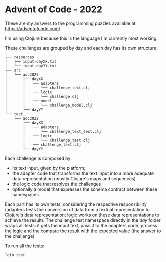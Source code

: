# Advent of Code - 2022

These are my answers to the programming puzzles available at https://adventofcode.com/

I'm using Clojure because this is the language I'm currently most working.

These challenges are grouped by day and each day has its own structure:

```
├── resources
│   ├── input-dayXX.txt
│   └── input-dayYY.txt
├── src
│   └── aoc2022
│       ├── dayXX
│       │   └── adapters
│       │       └── challenge_text.clj
│       │   └── logic
│       │       └── challenge.clj
│       │   └── model
│       │       └── challenge_model.clj
│       └── dayYY
└── test
    └── aoc2022
        ├── dayXX
        │   └── adapters
        │       └── challenge_text_test.clj
        │   └── logic
        │       └── challenge_test.clj
        │   └── challenge_test.clj
        └── dayYY
```

Each challenge is composed by:
- its text input, given by the platform;
- the adapter code that transforms the text input into a more adequate data representation (mostly Clojure's maps and sequences)
- the logic code that resolves the challenges
- optionally a model that expresses the schema contract between these namespaces

Each part has its own tests, considering the respective responsibility (adapters tests the conversion of data from a textual representation to Clojure's data representation; logic works on these data representations to achieve the result). The challenge test namespace directly in the *day* folder wraps all tests: it gets the input text, pass it to the adapters code, process the logic and the compare the result with the expected value (the answer to the challenge).

To run all the tests:
```bash
lein test
```